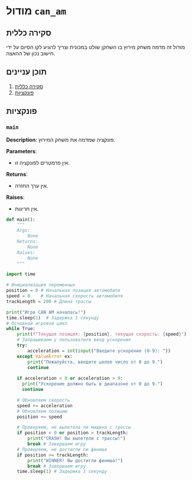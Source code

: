 # מודול `can_am`

## סקירה כללית

מודול זה מדמה משחק מירוץ בו השחקן שולט במכונית וצריך להגיע לקו הסיום על ידי חישוב נכון של ההאצה.

## תוכן עניינים

1.  [סקירה כללית](#סקירה-כללית)
2.  [פונקציות](#פונקציות)

## פונקציות

### `main`

**Description**: פונקציה שמדמה את משחק המירוץ.

**Parameters**:
- אין פרמטרים לפונקציה זו.

**Returns**:
- אין ערך החזרה.

**Raises**:
- אין חריגות.
```python
def main():
    """
    Args:
        None
    Returns:
        None
    Raises:
        None
    """
```
```python
import time

# Инициализация переменных
position = 0 # Начальная позиция автомобиля
speed = 0    # Начальная скорость автомобиля
trackLength = 200 # Длина трассы

print("Игра CAN AM началась!")
time.sleep(1)  # Задержка 1 секунду
# Основной игровой цикл
while True:
    print(f"Текущая позиция: {position}, текущая скорость: {speed}")
    # Запрашиваем у пользователя ввод ускорения
    try:
        acceleration = int(input("Введите ускорение (0-9): "))
    except ValueError ex:
        print("Пожалуйста, введите целое число от 0 до 9.")
        continue
    
    if acceleration < 0 or acceleration > 9:
      print("Ускорение должно быть в диапазоне от 0 до 9.")
      continue

    # Обновляем скорость
    speed += acceleration
    # Обновляем позицию
    position += speed

    # Проверяем, не вылетела ли машина с трассы
    if position < 0 or position > trackLength:
        print("CRASH! Вы вылетели с трассы!")
        break # Завершаем игру
    # Проверяем, не достигли ли финиша
    if position >= trackLength:
        print("WINNER! Вы достигли финиша!")
        break # Завершаем игру
    time.sleep(1) # Задержка 1 секунду
```